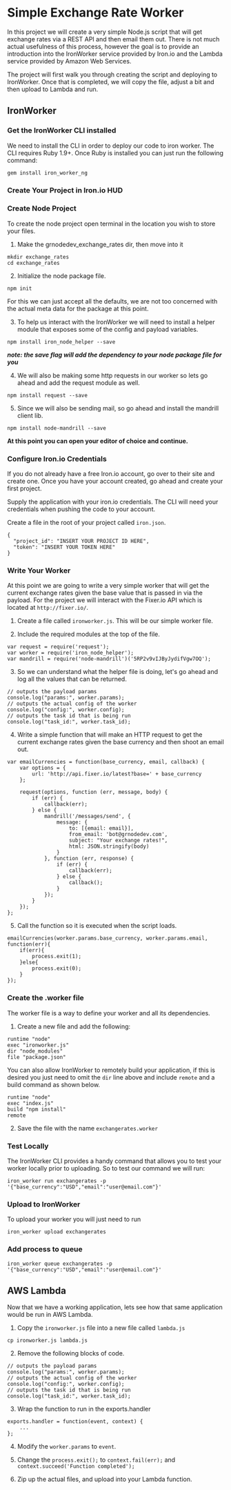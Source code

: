 # Simple Exchange Rate Worker

In this project we will create a very simple Node.js script that will get exchange rates via a REST API and then email them out.  There is not much actual usefulness of this process, however the goal is to provide an introduction into the IronWorker service provided by Iron.io and the Lambda service provided by Amazon Web Services.

The project will first walk you through creating the script and deploying to IronWorker.  Once that is completed, we will copy the file, adjust a bit and then upload to Lambda and run.

## IronWorker

### Get the IronWorker CLI installed

We need to install the CLI in order to deploy our code to iron worker.  The CLI requires Ruby 1.9+.  Once Ruby is installed you can just run the following command:

```
gem install iron_worker_ng
```

### Create Your Project in Iron.io HUD

### Create Node Project

To create the node project open terminal in the location you wish to store your files.

1) Make the grnodedev_exchange_rates dir, then move into it

```
mkdir exchange_rates
cd exchange_rates
```

2) Initialize the node package file.

```
npm init
```

For this we can just accept all the defaults, we are not too concerned with the actual meta data for the package at this point.

3) To help us interact with the IronWorker we will need to install a helper module that exposes some of the config and payload variables.

```
npm install iron_node_helper --save
```

___note: the save flag will add the dependency to your node package file for you___

4) We will also be making some http requests in our worker so lets go ahead and add the request module as well.

```
npm install request --save
```

5) Since we will also be sending mail, so go ahead and install the mandrill client lib.

```
npm install node-mandrill --save
```

**At this point you can open your editor of choice and continue.**

### Configure Iron.io Credentials

If you do not already have a free Iron.io account, go over to their site and create one.  Once you have your account created, go ahead and
create your first project.

Supply the application with your iron.io credentials.  The CLI will need your credentials when pushing the code to your account.

Create a file in the root of your project called ```iron.json```.

```
{
  "project_id": "INSERT YOUR PROJECT ID HERE",
  "token": "INSERT YOUR TOKEN HERE"
}
```

### Write Your Worker

At this point we are going to write a very simple worker that will get the current exchange rates given the base value that is passed in via the payload.  For the project we will interact with the Fixer.io API which is located at ```http://fixer.io/```.

1) Create a file called ```ironworker.js```.  This will be our simple worker file.

2) Include the required modules at the top of the file.

```
var request = require('request');
var worker = require('iron_node_helper');
var mandrill = require('node-mandrill')('5RP2v9vIJByJydifVgw7OQ');
```

3) So we can understand what the helper file is doing, let's go ahead and log all the values that can be returned.

```
// outputs the payload params
console.log("params:", worker.params);
// outputs the actual config of the worker
console.log("config:", worker.config);
// outputs the task id that is being run
console.log("task_id:", worker.task_id);
```

4) Write a simple function that will make an HTTP request to get the current exchange rates given the base currency and then shoot an email out.

```
var emailCurrencies = function(base_currency, email, callback) {
    var options = {
        url: 'http://api.fixer.io/latest?base=' + base_currency
    };

    request(options, function (err, message, body) {
        if (err) {
            callback(err);
        } else {
            mandrill('/messages/send', {
                message: {
                    to: [{email: email}],
                    from_email: 'bot@grnodedev.com',
                    subject: "Your exchange rates!",
                    html: JSON.stringify(body)
                }
            }, function (err, response) {
                if (err) {
                    callback(err);
                } else {
                    callback();
                }
            });
        }
    });
};
```

5) Call the function so it is executed when the script loads.

```
emailCurrencies(worker.params.base_currency, worker.params.email, function(err){
	if(err){
		process.exit(1);
	}else{
		process.exit(0);
	}
});
```

### Create the .worker file

The worker file is a way to define your worker and all its dependencies.

1) Create a new file and add the following:

```
runtime "node"
exec "ironworker.js"
dir "node_modules"
file "package.json"
```

You can also allow IronWorker to remotely build your application, if this is desired you just need to omit the ```dir``` line above and include ```remote``` and a build command as shown below.

```
runtime "node"
exec "index.js"
build "npm install"
remote
```

2) Save the file with the name ```exchangerates.worker```

### Test Locally

The IronWorker CLI provides a handy command that allows you to test your worker locally prior to uploading.  So to test our command we will run:

```
iron_worker run exchangerates -p '{"base_currency":"USD","email":"user@email.com"}'
```

### Upload to IronWorker

To upload your worker you will just need to run

```
iron_worker upload exchangerates
```

### Add process to queue

```
iron_worker queue exchangerates -p '{"base_currency":"USD","email":"user@email.com"}'
```

## AWS Lambda

Now that we have a working application, lets see how that same application would be run in AWS Lambda.

1) Copy the ```ironworker.js``` file into a new file called ```lambda.js```

```
cp ironworker.js lambda.js
```

2) Remove the following blocks of code.

```
// outputs the payload params
console.log("params:", worker.params);
// outputs the actual config of the worker
console.log("config:", worker.config);
// outputs the task id that is being run
console.log("task_id:", worker.task_id);
```

3) Wrap the function to run in the exports.handler

```
exports.handler = function(event, context) {
	...
};

```

4) Modify the ```worker.params``` to ```event```.

5) Change the ```process.exit();``` to ```context.fail(err);``` and ```context.succeed('Function completed');```

5) Zip up the actual files, and upload into your Lambda function.